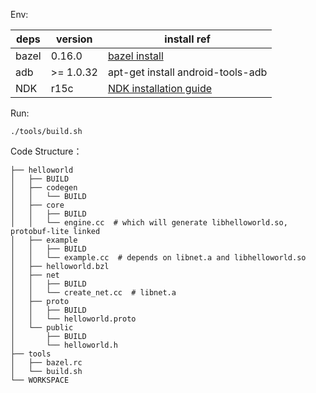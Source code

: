 Env:

| deps  | version  | install ref  |
|-------|----------|--------------|
| bazel | 0.16.0   |[bazel install](https://docs.bazel.build/versions/master/install-ubuntu.html)|
| adb   | \>= 1.0.32 | apt-get install android-tools-adb |
| NDK   | r15c     | [NDK installation guide](https://developer.android.com/ndk/guides/setup#install) |

Run:
```
./tools/build.sh
```

Code Structure：
```
├── helloworld
│   ├── BUILD
│   ├── codegen
│   │   └── BUILD
│   ├── core
│   │   ├── BUILD
│   │   └── engine.cc  # which will generate libhelloworld.so, protobuf-lite linked
│   ├── example
│   │   ├── BUILD
│   │   └── example.cc  # depends on libnet.a and libhelloworld.so
│   ├── helloworld.bzl
│   ├── net
│   │   ├── BUILD
│   │   └── create_net.cc  # libnet.a
│   ├── proto
│   │   ├── BUILD
│   │   └── helloworld.proto
│   └── public
│       ├── BUILD
│       └── helloworld.h
├── tools
│   ├── bazel.rc
│   └── build.sh
└── WORKSPACE
```
